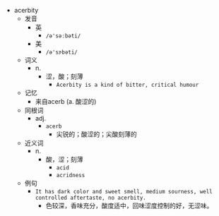 - acerbity
  - 发音
    - 英
      - `/ə'səːbəti/`
    - 美
      - `/ə'sɝbəti/`
  - 词义
    - n.
      - 涩，酸；刻薄
        - `Acerbity is a kind of bitter, critical humour`
  - 记忆
    - 来自acerb (a. 酸涩的)
  - 同根词
    - adj.
      - `acerb`
        - 尖锐的；酸涩的；尖酸刻薄的
  - 近义词
    - n.
      - 酸，涩；刻薄
        - `acid`
        - `acridness`
  - 例句
    - `It has dark color and sweet smell, medium sourness, well controlled aftertaste, no acerbity.`
      - 色较深，香味充分，酸度适中，回味涩度控制的好，无涩味。

